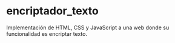 # encriptador_texto
Implementación de HTML, CSS y JavaScript a una web donde su funcionalidad es encriptar texto.
